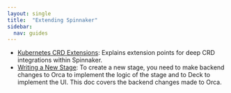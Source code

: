 ```yaml
---
layout: single
title:  "Extending Spinnaker"
sidebar:
  nav: guides
---
```



* [Kubernetes CRD Extensions](/guides/developer/extending/crd-extensions):  Explains extension points for deep CRD integrations within Spinnaker.
* [Writing a New Stage](/guides/developer/extending/new-stage/): To create a new stage, you need to make backend changes to Orca to implement the logic of the stage and to Deck to implement the UI. This doc covers the backend changes made to Orca.